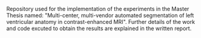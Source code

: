 Repository used for the implementation of the experiments in the Master Thesis named: "Multi-center, multi-vendor automated segmentation of left ventricular anatomy in contrast-enhanced MRI". Further details of the work and code excuted to obtain the results are explained in the written report.  
